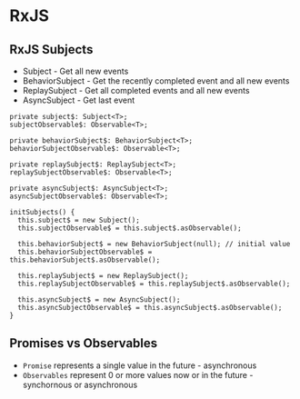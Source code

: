 # RxJS

## RxJS Subjects

- Subject - Get all new events
- BehaviorSubject - Get the recently completed event and all new events
- ReplaySubject - Get all completed events and all new events
- AsyncSubject - Get last event

```
private subject$: Subject<T>;
subjectObservable$: Observable<T>;

private behaviorSubject$: BehaviorSubject<T>;
behaviorSubjectObservable$: Observable<T>;

private replaySubject$: ReplaySubject<T>;
replaySubjectObservable$: Observable<T>;

private asyncSubject$: AsyncSubject<T>;
asyncSubjectObservable$: Observable<T>;

initSubjects() {
  this.subject$ = new Subject();
  this.subjectObservable$ = this.subject$.asObservable();

  this.behaviorSubject$ = new BehaviorSubject(null); // initial value
  this.behaviorSubjectObservable$ = this.behaviorSubject$.asObservable();

  this.replaySubject$ = new ReplaySubject();
  this.replaySubjectObservable$ = this.replaySubject$.asObservable();

  this.asyncSubject$ = new AsyncSubject();
  this.asyncSubjectObservable$ = this.asyncSubject$.asObservable();
}

```

## Promises vs Observables

- `Promise` represents a single value in the future - asynchronous
- `Observables` represent 0 or more values now or in the future - synchornous or asynchronous
